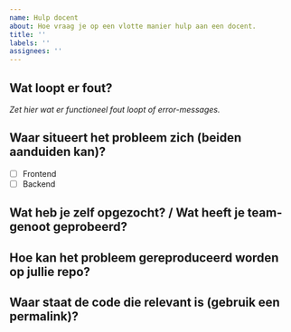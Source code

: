 ```yaml
---
name: Hulp docent
about: Hoe vraag je op een vlotte manier hulp aan een docent.
title: ''
labels: ''
assignees: ''
---
```


## Wat loopt er fout?

_Zet hier wat er functioneel fout loopt of error-messages._

## Waar situeert het probleem zich (beiden aanduiden kan)?

- [ ] Frontend
- [ ] Backend

## Wat heb je zelf opgezocht? / Wat heeft je team-genoot geprobeerd?

## Hoe kan het probleem gereproduceerd worden op jullie repo?

## Waar staat de code die relevant is (gebruik een permalink)?
